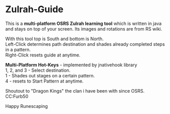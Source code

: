 # Zulrah-Guide

This is a **multi-platform OSRS Zulrah learning tool** which is written in java and stays on top of your screen. Its images and rotations are from RS wiki.

With this tool top is South and bottom is North. <br />
Left-Click determines path destination and shades already completed steps in a pattern. <br />
Right-Click resets guide at anytime.

**Multi-Platform Hot-Keys** - implemented by jnativehook library<br />
1, 2, and 3 - Select destination.<br />
1 - Shades out stages on a certain pattern.<br />
4 - resets to Start Pattern at anytime.

Shoutout to "Dragon Kings" the clan i have been with since OSRS. CC:Furb50

Happy Runescaping
